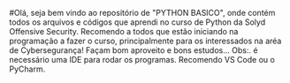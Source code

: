 #Olá, seja bem vindo ao repositório de "PYTHON BASICO", onde contém todos os arquivos e códigos que aprendi no curso de Python da Solyd Offensive Security. Recomendo a todos que estão iniciando na programação a fazer o curso, principalmente para os interessados na aréa de Cybersegurança! Façam bom aproveito e bons estudos... Obs:. é necessário uma IDE para rodar os programas. Recomendo VS Code ou o PyCharm.
